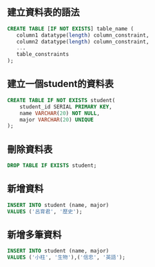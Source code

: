 ## 建立資料表的語法

```sql
CREATE TABLE [IF NOT EXISTS] table_name (
   column1 datatype(length) column_constraint,
   column2 datatype(length) column_constraint,
   ...
   table_constraints
);
```
## 建立一個student的資料表

```sql
CREATE TABLE IF NOT EXISTS student(
    student_id SERIAL PRIMARY KEY,
    name VARCHAR(20) NOT NULL,
    major VARCHAR(20) UNIQUE
);
```
## 刪除資料表
```sql
DROP TABLE IF EXISTS student;
```

## 新增資料
```sql
INSERT INTO student (name, major)
VALUES ('呂育君', '歷史');
```

## 新增多筆資料
```sql
INSERT INTO student (name, major)
VALUES ('小柱', '生物'),('信忠', '英語');
```